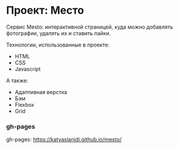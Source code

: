 # Проект: Место

Сервис Mesto: интерактивной страницей, куда можно добавлять фотографии, удалять их и ставить лайки.

Технологии, использованные в проекте:
- HTML
- CSS
- Javascript

А также:
- Адаптивная верстка
- Бэм
- Flexbox
- Grid


### gh-pages
gh-pages: https://katyaslanidi.github.io/mesto/
